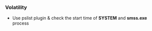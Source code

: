 ### Volatility
   * Use pslist plugin & check the start time of **SYSTEM** and **smss.exe** process
